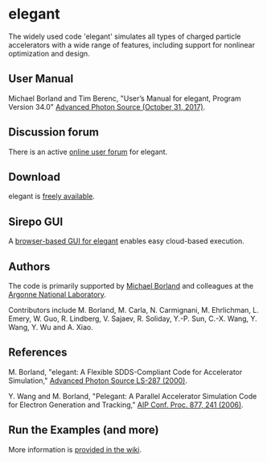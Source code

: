 # elegant
The widely used code 'elegant' simulates all types of charged particle accelerators with a wide range of features, including support for nonlinear optimization and design. 

## User Manual
Michael Borland and Tim Berenc, "User’s Manual for elegant, Program Version 34.0" [Advanced Photon Source (October 31, 2017)](http://www.aps.anl.gov/Accelerator_Systems_Division/Accelerator_Operations_Physics/manuals/elegant_latest/elegant.html).

## Discussion forum
There is an active [online user forum](https://www.aps.anl.gov/Accelerator_Systems_Division/Accelerator_Operations_Physics/phpBB3/) for elegant.

## Download
elegant is [freely available](https://www1.aps.anl.gov/Accelerator-Operations-Physics/Software).

## Sirepo GUI
A [browser-based GUI for elegant](http://sirepo.com) enables easy cloud-based execution.

## Authors
The code is primarily supported by [Michael Borland](https://www.linkedin.com/in/michael-borland-3a228526/) and colleagues at the [Argonne National Laboratory](https://www1.aps.anl.gov/).

Contributors include M. Borland, M. Carla, N. Carmignani, M. Ehrlichman, L. Emery, W. Guo, R. Lindberg, V. Sajaev, R. Soliday, Y.-P. Sun, C.-X. Wang, Y. Wang, Y. Wu and A. Xiao.

## References
M. Borland, "elegant: A Flexible SDDS-Compliant Code for Accelerator Simulation," [Advanced Photon Source LS-287 (2000)](https://www1.aps.anl.gov/icms_files/lsnotes/files/APS_1418218.pdf).

Y. Wang and M. Borland, "Pelegant: A Parallel Accelerator Simulation Code for Electron Generation and Tracking," [AIP Conf. Proc. 877, 241 (2006)](http://aip.scitation.org/doi/pdf/10.1063/1.2409141).

## Run the Examples (and more)
More information is [provided in the wiki](https://github.com/radiasoft/elegant/wiki).

